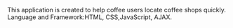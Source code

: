 This application is created to help coffee users locate coffee shops quickly.
Language and Framework:HTML, CSS,JavaScript, AJAX.
